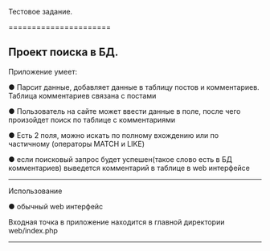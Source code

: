 Тестовое задание.

======================

Проект поиска в БД. 
------------

Приложение умеет:    

● Парсит данные, добавляет данные в таблицу постов и комментариев. Таблица комментариев связана с постами

● Пользователь на сайте может ввести данные в поле, после чего произойдет поиск по таблице с комментариями

● Есть 2 поля, можно искать по полному вхождению или по частичному (операторы MATCH и LIKE)

● если поисковый запрос будет успешен(такое слово есть в БД комментариев) выведется комментарий в таблице в web интерфейсе

------------
Использование

● обычный web интерфейс

Входная точка в приложение находится в главной директории web/index.php

------------
